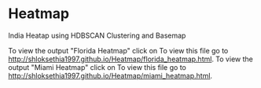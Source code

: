 # Heatmap
India Heatap using HDBSCAN Clustering and Basemap

To view the output "Florida Heatmap" click on To view this file go to http://shloksethia1997.github.io/Heatmap/florida_heatmap.html.
To view the output "Miami Heatmap" click on To view this file go to http://shloksethia1997.github.io/Heatmap/miami_heatmap.html.
